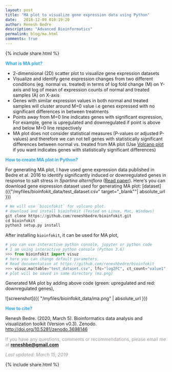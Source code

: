 ```yaml
---
layout: post
title: "MA plot to visualize gene expression data using Python"
date:   2018-12-09 010:19:20
author: Renesh Bedre
description: "Advanced Bioinformatics"
permalink: blog/ma.html
comments: true
---
```


<p>
{% include  share.html %}
</p>

**<span style="color:#33a8ff">What is MA plot?</span>**
 - 2-dimensional (2D) scatter plot to visualize gene expression datasets
 - Visualize and identify  gene expression changes from two different conditions (eg. normal vs. 
   treated) in terms of log fold change (M) on Y-axis and log of mean of expression counts of normal and treated 
   samples (A) on X-axis
 - Genes with similar expression values in both normal and treated samples will cluster around M=0 value i.e genes 
   expressed with no significant differences in between treatments
 - Points away from M=0 line indicates genes with significant expression, For example, gene is upregulated and 
   downregulated if point is above and below M=0 line respectively
 - MA plot does not consider statistical measures (P-values or adjusted P-values) and therefore we can not tell genes 
   with statistically significant differences between normal vs. treated from MA plot (Use 
   <a href="https://reneshbedre.github.io/blog/volcano.html" target="_blank">Volcano plot</a> if you want indicates 
   genes with statistically significant differences)
   
**<span style="color:#33a8ff">How to create MA plot in Python?</span>**

For generating MA plot, I have used gene expression data published in Bedre et al. 2016 to identify significantly
induced or downregulated genes in response to salt stress in <i>Spartina alterniflora</i> 
(<a href="https://bmcgenomics.biomedcentral.com/articles/10.1186/s12864-016-3017-3">Read paper</a>). 
Here's you can download gene expression dataset used for generating MA plot: 
[dataset]({{"/myfiles/bioinfokit_data/test_dataset.csv" target="_blank""| absolute_url }})

```python
# We will use `bioinfokit` for volcano plot.
# download and install bioinfokit (Tested on Linux, Mac, Windows) 
git clone https://github.com/reneshbedre/bioinfokit.git
cd bioinfokit
python3 setup.py install
```

After installing `bioinfokit`, it can be used for MA plot,

```python
# you can use interactive python console, jupyter or python code
# I am using interactive python console (Python 3.6)
>>> from bioinfokit import visuz
# here you can change default parameters. 
# Read documentation at https://github.com/reneshbedre/bioinfokit
>>> visuz.ma(table="test_dataset.csv", lfc="log2FC", ct_count="value1", st_count="value2")
# plot will be saved in same directory (ma.png)
```

Generated MA plot by adding above code (green: upregulated and red: downregulated genes),

![screenshot]({{ "/myfiles/bioinfokit_data/ma.png" | absolute_url }})


<!--
[dataset]({{"/myfiles/ma/SaLR_DEGseq.csv" target="_blank""| absolute_url }})

```python
# I am using Python3
# load required packages
# make sure you have installed required packages
import pandas as pd
import matplotlib.pyplot as plt
import numpy as np

# load data file
d = pd.read_csv("https://reneshbedre.github.io/myfiles/ma/SaLR_DEGseq.csv")

# to see first few lines of table and get table dimensions
print(d.head()) # first five lines
print(d.info()) # table information including dimensions

#  this gene expression dataset has 19025 genes
# we need to add color column to visualize up, downregulated and intermediate genes
# here you can also change the log2 fold change (log2FC) numbers 
# as per your need
d.loc[(d['log2FC'] >= 1), 'color'] = "green"  # upregulated
d.loc[(d['log2FC'] <=- 1), 'color'] = "red"   # downregulated
d['color'].fillna('grey', inplace=True) # intermediate

# to reduce the noise, filter out genes with low expression counts across treatments 
# (say, < 10 normalized expression count)
# you can change this number as per your requirement and based on expression unit 
# value1 and value2 represents counts for stress and control treatments respectively
d = d.loc[(d['value1'] >= 10) & (d['value2'] >= 10)]

# Now, data is ready for MA plot
# In MA plot, X-axis is log2 normalized mean of expression counts
d['A']=np.log2( (d['value1']+d['value2'])/2 )

# plot 
plt.scatter(d['A'], d['log2FC'], c=d['color'])
# draw a central line at M=0
plt.axhline(y=0, color='b', linestyle='--')
plt.xlabel('A',fontsize=15, fontname="sans-serif", fontweight="bold")
plt.ylabel('M', fontsize=15, fontname="sans-serif", fontweight="bold")
plt.xticks(fontsize=12, fontname="sans-serif")
plt.yticks(fontsize=12, fontname="sans-serif")
plt.show()
# To save MA plot to file, replace  plt.show() with following line
plt.savefig('MA.png', format='png', bbox_inches='tight', dpi=300)
```
Generated MA plot by adding above code (green: upregulated and red: downregulated genes),

![screenshot]({{ "/myfiles/ma/MA.png" | absolute_url }})

If you would like to add specific gene names in MA plot, use following code,

```python
# plot 
plt.scatter(d['A'], d['log2FC'], c=d['color'])
# draw a central line at M=0
plt.axhline(y=0, color='b', linestyle='--')
plt.xlabel('A',fontsize=15, fontname="sans-serif", fontweight="bold")
plt.ylabel('M', fontsize=15, fontname="sans-serif", fontweight="bold")
plt.xticks(fontsize=12, fontname="sans-serif")
plt.yticks(fontsize=12, fontname="sans-serif")
# I have added two gene names. You can add multiple gene names to corresponding point  
# using axis coordinates
plt.text(7.34, 4.09, "CPuORF26")
plt.text(8.06,-2.23, "CIA")
plt.show()
# To save MA plot to file, replace  plt.show() with following line
plt.savefig('MA_text.png', format='png', bbox_inches='tight', dpi=300)
```

Generated volcano plot by adding above code,

![screenshot]({{ "/myfiles/ma/MA_text.png" | absolute_url }})
-->

**<span style="color:#33a8ff">How to cite?</span>**

Renesh Bedre. (2020, March 5). Bioinformatics data analysis and visualization toolkit (Version v0.3). Zenodo. <a href="http://doi.org/10.5281/zenodo.3698146">http://doi.org/10.5281/zenodo.3698146</a>

<span style="color:#9e9696">If you have any questions, comments or recommendations, please email me at 
<b>reneshbe@gmail.com</b></span>
    
<span style="color:#9e9696"><i> Last updated: March 15, 2019</i> </span>   

<p>
{% include  share.html %}
</p> 